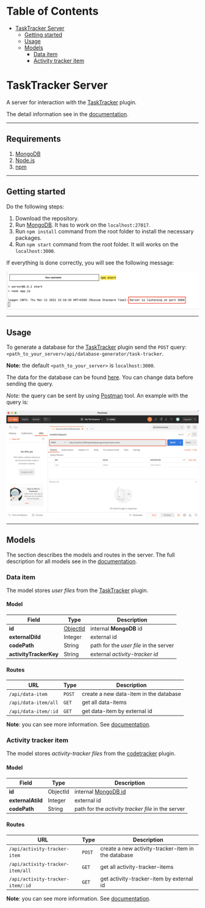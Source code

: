 # Table of Contents

- [TaskTracker Server](#tasktracker-server)
  - [Getting started](#getting-started)
  - [Usage](#usage)
  - [Models](#models)
    - [Data item](#data-item)    
    - [Activity tracker item](#activity-tracker-item)    


# TaskTracker Server

A server for interaction with the [TaskTracker](https://github.com/JetBrains-Research/task-tracker-plugin) plugin.

The detail information see in the [documentation](https://github.com/nbirillo/task-tracker-server/wiki).

---

## Requirements

1. [MongoDB](https://www.mongodb.com/)
2. [Node.js](https://nodejs.org/en/)
3. [npm](https://www.npmjs.com/)

---

## Getting started

Do the following steps:

1. Download the repository.
2. Run [MongoDB](https://www.mongodb.com/). It has to work on the `localhost:27017`.
3. Run `npm install` command from the root folder to install the necessary packages.
4. Run `npm start` command from the root folder. It will works on the `localhost:3000`.

If everything is done correctly, you will see the following message:

<img src="./images/server_running.png" width="800">

---

## Usage

To generate a database for the [TaskTracker](https://github.com/JetBrains-Research/task-tracker-plugin) plugin
send the `POST` query: `<path_to_your_server>/api/database-generator/task-tracker`.

**Note:** the default `<path_to_your_server>` is `localhost:3000`.

The data for the database can be found [here](/configs/task-tracker-sources).
You can change data before sending the query.

_Note:_ the query can be sent by using [Postman](https://www.postman.com/) tool. An example with the query is:

<img src="./images/postman_example.png">

---

## Models

The section describes the models and routes in the server. 
The full description for all models see in the [documentation](https://github.com/nbirillo/task-tracker-server/wiki/API).

### Data item

The model stores _user files_ from the [TaskTracker](https://github.com/JetBrains-Research/task-tracker-plugin) plugin.

#### Model

Field | Type | Description
---   | --- | ---
**id** |  [ObjectId](https://docs.mongodb.com/manual/reference/method/ObjectId/)  |  internal **MongoDB** id
**externalDiId** |  Integer | external id
**codePath** |  String | path for the _user file_ in the server
**activityTrackerKey** |  String | external _activity-tracker id_

#### Routes

URL | Type | Description
---   | --- | --- 
`/api/data-item`    | `POST` | create a new data-item in the database
`/api/data-item/all`| `GET`  | get all data-items
`/api/data-item/:id`| `GET`  | get data-item by external id

**Note**: you can see more information. See [documentation](https://github.com/nbirillo/task-tracker-server/wiki/API:-Data-item#routes).


### Activity tracker item

The model stores _activity-tracker files_ from the [codetracker](https://github.com/JetBrains-Research/codetracker) plugin.

#### Model

Field | Type | Description
---   | --- | ---
**id** |  ObjectId  |  internal [MongoDB id](https://docs.mongodb.com/manual/reference/method/ObjectId/)
**externalAtiId** |  Integer | external id
**codePath** |  String | path for the _activity tracker file_ in the server

#### Routes

URL | Type | Description
---   | --- | --- 
`/api/activity-tracker-item`    | `POST` | create a new activity-tracker-item in the database
`/api/activity-tracker-item/all`| `GET`  | get all activity-tracker-items
`/api/activity-tracker-item/:id`| `GET`  | get activity-tracker-item by external id

**Note**: you can see more information. See [documentation](https://github.com/nbirillo/task-tracker-server/wiki/API:-Activity-tracker-item#routes).
